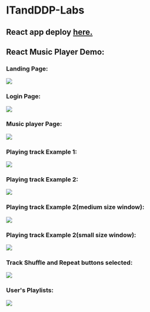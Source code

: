# ITandDDP-Labs

## React app deploy [here.](https://spotifee-99d72.web.app/)

## React Music Player Demo:

### Landing Page:
![](https://github.com/Reqvel/ITandDDP-Labs/blob/lab6/lab6/ImagesDemo/LandingPage.jpg)
### Login Page:
![](https://github.com/Reqvel/ITandDDP-Labs/blob/lab6/lab6/ImagesDemo/LoginPage.jpg)
### Music player Page:
![](https://github.com/Reqvel/ITandDDP-Labs/blob/lab6/lab6/ImagesDemo/MusicPlayerPage.jpg)
### Playing track Example 1:
![](https://github.com/Reqvel/ITandDDP-Labs/blob/lab6/lab6/ImagesDemo/PlayingTrack1.jpg)
### Playing track Example 2:
![](https://github.com/Reqvel/ITandDDP-Labs/blob/lab6/lab6/ImagesDemo/PlayingTrack2.jpg)
### Playing track Example 2(medium size window):
![](https://github.com/Reqvel/ITandDDP-Labs/blob/lab6/lab6/ImagesDemo/PlayingTrack2_medium.jpg)
### Playing track Example 2(small size window):
![](https://github.com/Reqvel/ITandDDP-Labs/blob/lab6/lab6/ImagesDemo/PlayingTrack2_small.jpg)
### Track Shuffle and Repeat buttons selected:
![](https://github.com/Reqvel/ITandDDP-Labs/blob/lab6/lab6/ImagesDemo/ShuffleAndRepeatSelected.jpg)
### User's Playlists:
![](https://github.com/Reqvel/ITandDDP-Labs/blob/lab6/lab6/ImagesDemo/UsersPlaylists.jpg)